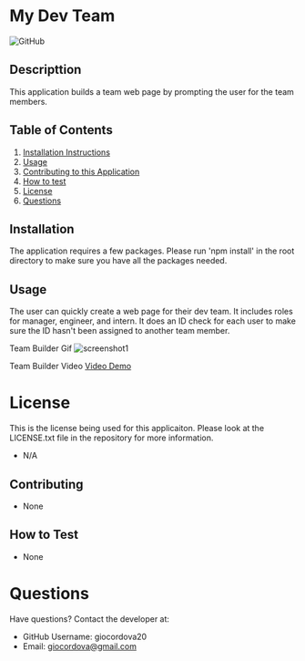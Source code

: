 
# My Dev Team
![GitHub](https://img.shields.io/github/license/giocordova20/my-dev-team?color=green)

## Descripttion 
This application builds a team web page by prompting the user for the team members. 

## Table of Contents
1. [Installation Instructions](#installation)
2. [Usage](#usage)
3. [Contributing to this Application](#contributing)
4. [How to test](#how-to-test)
5. [License](#license)
6. [Questions](#questions)

## Installation
The application requires a few packages. Please run 'npm install' in the root directory to make sure you have all the packages needed.

## Usage
The user can quickly create a web page for their dev team. It includes roles for manager, engineer, and intern. It does
an ID check for each user to make sure the ID hasn't been assigned to another team member.

Team Builder Gif
![screenshot1](./MyDevTeam.gif)

Team Builder Video
[Video Demo](https://drive.google.com/file/d/1L3pjh17JF3y94d2gpWuLP3nIrt6UTSSc/view)

# License
This is the license being used for this applicaiton. Please look at the LICENSE.txt file in the repository for more information.
* N/A

## Contributing
* None

## How to Test
* None

# Questions
Have questions? Contact the developer at: 
* GitHub Username: giocordova20
* Email: giocordova@gmail.com
